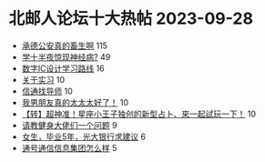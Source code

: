 # 北邮人论坛十大热帖 2023-09-28

- [承德公安真的畜生啊](https://bbs.byr.cn/article/Talking/6401443) 115
- [学十半夜惊现神经病?](https://bbs.byr.cn/article/Picture/3351036) 49
- [数字IC设计学习路线](https://bbs.byr.cn/article/Circuit/28014) 16
- [关于实习](https://bbs.byr.cn/article/GoAbroad/394364) 10
- [信通找导师](https://bbs.byr.cn/article/AimGraduate/1227001) 10
- [我男朋友真的太太太好了！](https://bbs.byr.cn/article/Feeling/3199938) 10
- [【转】超神准！星座小王子独创的新型占卜、來一起試玩一下！](https://bbs.byr.cn/article/Constellations/326533) 10
- [请教健身大佬们一个问题](https://bbs.byr.cn/article/Gymnasium/120531) 9
- [女生，毕业5年，光大银行求建议](https://bbs.byr.cn/article/WorkLife/1205182) 6
- [通号通信信息集团怎么样](https://bbs.byr.cn/article/Job/2196510) 5


